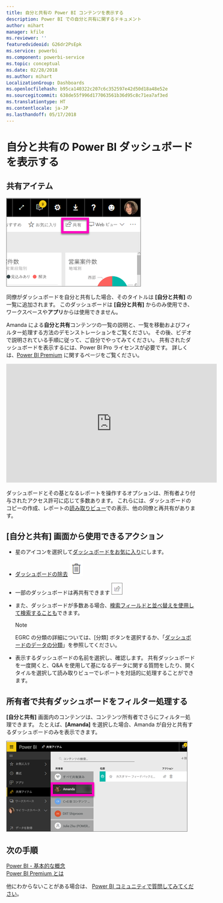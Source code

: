 ```yaml
---
title: 自分と共有の Power BI コンテンツを表示する
description: Power BI での自分と共有に関するドキュメント
author: mihart
manager: kfile
ms.reviewer: ''
featuredvideoid: G26dr2PsEpk
ms.service: powerbi
ms.component: powerbi-service
ms.topic: conceptual
ms.date: 02/28/2018
ms.author: mihart
LocalizationGroup: Dashboards
ms.openlocfilehash: b95ca140322c207c6c352597e42d50d18a48e52e
ms.sourcegitcommit: 638de55f996d177063561b36d95c8c71ea7af3ed
ms.translationtype: HT
ms.contentlocale: ja-JP
ms.lasthandoff: 05/17/2018
---
```

# <a name="display-the-power-bi-dashboards-that-have-been-shared-with-me"></a>自分と共有の Power BI ダッシュボードを表示する
## <a name="shared-with-me"></a>共有アイテム
![[共有] アイコン](media/service-shared-with-me/power-bi-share-dash.png)

同僚がダッシュボードを自分と共有した場合、そのタイトルは **[自分と共有]** の一覧に追加されます。 このダッシュボードは **[自分と共有]** からのみ使用でき、ワークスペースや**アプリ**からは使用できません。

Amanda による**自分と共有**コンテンツの一覧の説明と、一覧を移動およびフィルター処理する方法のデモンストレーションをご覧ください。 その後、ビデオで説明されている手順に従って、ご自分でやってみてください。 共有されたダッシュボードを表示するには、Power BI Pro ライセンスが必要です。 詳しくは、[Power BI Premium](service-premium.md) に関するページをご覧ください。

<iframe width="560" height="315" src="https://www.youtube.com/embed/G26dr2PsEpk" frameborder="0" allowfullscreen></iframe>

ダッシュボードとその基となるレポートを操作するオプションは、所有者より付与されたアクセス許可に応じて多数あります。 これらには、ダッシュボードのコピーの作成、レポートの[読み取りビュー](service-reading-view-and-editing-view.md)での表示、他の同僚と再共有があります。

## <a name="actions-available-from-the-shared-with-me-screen"></a>**[自分と共有]** 画面から使用できるアクション
* 星のアイコンを選択して[ダッシュボードをお気に入り](service-dashboard-favorite.md)にします。
* [ダッシュボードの除去](service-delete.md)  ![ごみ箱アイコン](media/service-shared-with-me/power-bi-delete-icon.png)
* 一部のダッシュボードは再共有できます  ![共有アイコン](media/service-shared-with-me/power-bi-share-icon-new.png)
* また、ダッシュボードが多数ある場合、[検索フィールドと並べ替えを使用して検索することも](service-navigation-search-filter-sort.md)できます。
  
  > [!NOTE]
  > EGRC の分類の詳細については、[分類] ボタンを選択するか、「[ダッシュボードのデータの分類](service-data-classification.md)」を参照してください。
  > 
  > 
* 表示するダッシュボードの名前を選択し、確認します。 共有ダッシュボードを一度開くと、Q&A を使用して基になるデータに関する質問をしたり、開くタイルを選択して読み取りビューでレポートを対話的に処理することができます。

## <a name="filter-shared-dashboards-by-owner"></a>所有者で共有ダッシュボードをフィルター処理する
**[自分と共有]** 画面内のコンテンツは、コンテンツ所有者でさらにフィルター処理できます。 たとえば、**[Amanda]** を選択した場合、Amanda が自分と共有するダッシュボードのみを表示できます。

![所有者によってフィルター処理されたダッシュボード](media/service-shared-with-me/power-bi-owner.png)

## <a name="next-steps"></a>次の手順
[Power BI - 基本的な概念](service-basic-concepts.md)  
[Power BI Premium とは](service-premium.md)  

他にわからないことがある場合は、 [Power BI コミュニティで質問してみてください](http://community.powerbi.com/)。

